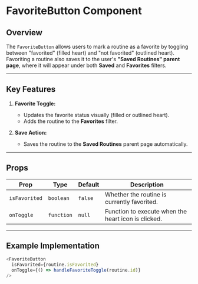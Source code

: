 # FavoriteButton Component

## Overview
The `FavoriteButton` allows users to mark a routine as a favorite by toggling between "favorited" (filled heart) and "not favorited" (outlined heart). Favoriting a routine also saves it to the user's **"Saved Routines" parent page**, where it will appear under both **Saved** and **Favorites** filters.

---

## Key Features
1. **Favorite Toggle:**
   - Updates the favorite status visually (filled or outlined heart).
   - Adds the routine to the **Favorites** filter.

2. **Save Action:**
   - Saves the routine to the **Saved Routines** parent page automatically.

---

## Props

| **Prop**      | **Type**   | **Default** | **Description**                          |
|---------------|------------|-------------|------------------------------------------|
| `isFavorited` | `boolean`  | `false`     | Whether the routine is currently favorited. |
| `onToggle`    | `function` | `null`      | Function to execute when the heart icon is clicked. |

---

## Example Implementation
```javascript
<FavoriteButton
  isFavorited={routine.isFavorited}
  onToggle={() => handleFavoriteToggle(routine.id)}
/>
